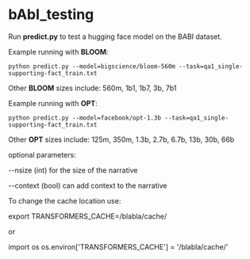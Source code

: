 # bAbI_testing

Run **predict.py** to test a hugging face model on the BABI dataset.

Example running with **BLOOM**:

`python predict.py --model=bigscience/bloom-560m --task=qa1_single-supporting-fact_train.txt`

Other **BLOOM** sizes include: 560m, 1b1, 1b7, 3b, 7b1

Example running with **OPT**:

`python predict.py --model=facebook/opt-1.3b --task=qa1_single-supporting-fact_train.txt`

Other **OPT** sizes include: 125m, 350m, 1.3b, 2.7b, 6.7b, 13b, 30b, 66b

optional parameters:

--nsize (int) for the size of the narrative

--context (bool) can add context to the narrative

To change the cache location use:

export TRANSFORMERS_CACHE=/blabla/cache/

or

import os
os.environ['TRANSFORMERS_CACHE'] = '/blabla/cache/'
